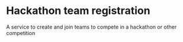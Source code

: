 # Hackathon team registration

A service to create and join teams to compete in a hackathon or other competition

